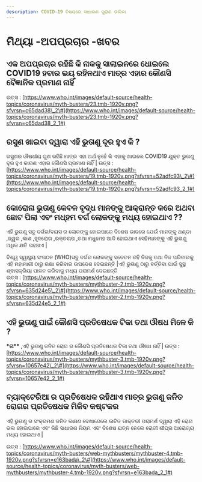 ```yaml
---
description: COVID-19 ବିଷୟରେ ସାଧାରଣ ପୁରାଣ ତାଲିକା
---
```


# ମିଥ୍ୟା -ଅପପ୍ରଚାର -ଖବର

## ଏକ ଅପପ୍ରଚାର ରହିଛି କି ନାକକୁ ସାଲାଇନରେ ଧୋଇଲେ  COVID19 ହବାର ଭୟ ରହିନଥାଏ ମାତ୍ର ଏହାର କୌଣସି ବୈଜ୍ଞାନିକ ପ୍ରମାଣ ନାହିଁ

ଉତ୍ସ : [https://www.who.int/images/default-source/health-topics/coronavirus/myth-busters/23.tmb-1920v.png?sfvrsn=c65dad38\_2\#](https://www.who.int/images/default-source/health-topics/coronavirus/myth-busters/23.tmb-1920v.png?sfvrsn=c65dad38_2_1#)

## ରସୁଣ ଖାଇବା ଦ୍ୱାରା ଏହି ଭୁତାଣୁ ଦୂର ହୁଏ କି ?

ରସୁଣର ଔଷଧୀୟ ଗୁଣ ରହିଛି ମାତ୍ର ଏହା ଅର୍ଥ ନୁହେଁ କି ଏହାକୁ ଖାଇଲେ COVID19 ଯୁକ୍ତ ଭୁତାଣୁ ଦୂର ହୁଏ କାରଣ ଏହାର କୌଣସି ପ୍ରମାଣ ନାହିଁ \| ଉତ୍ସ : [https://www.who.int/images/default-source/health-topics/coronavirus/myth-busters/19.tmb-1920v.png?sfvrsn=52adfc93\_2\#](https://www.who.int/images/default-source/health-topics/coronavirus/myth-busters/19.tmb-1920v.png?sfvrsn=52adfc93_2_1#)

## କୋରୋନା  ଭୁତାଣୁ କେବଳ ବୃଦ୍ଧ ମାନଙ୍କୁ ଆକ୍ରାନ୍ତ କରେ ଅଥବା ଛୋଟ ପିଲା ଏବଂ ମଧ୍ହମ ବର୍ଗ ଲୋକଙ୍କୁ ମଧ୍ୟ ହୋଇଥାଏ  ??

ଏହି ଭୁତାଣୁ ସବୁ ବର୍ଗର/ବୟସ ର ଲୋକଙ୍କୁ ହୋଇପାରେ ବିଶେଷ ଭାବରେ ଯେଉଁ ମାନଙ୍କୁ ଥଣ୍ଡା ,ଜ୍ୱର ,କାଶ ,ହୃଦରୋଗ ,ରକ୍ତଚାପ ,ତଥା ମଧୁମେହ ଆଦି ହୋଇଥାଏ ସେହିମାନଙ୍କୁ ଏହି ଭୁତାଣୁ ଅଧିକ କ୍ଷତି ପହଞ୍ଚାଏ \|

ବିଶ୍ୱ ସ୍ୱାସ୍ଥ୍ୟ ସଂଗଠନ \(WHO\)ସବୁ ବର୍ଗର ଲୋକଙ୍କୁ ସଚେତନ ରହି ନିଜକୁ ତଥା ନିଜ ପରିବାରକୁ ଏହି ମହାମାରୀ ଠାରୁ ରକ୍ଷା କରିବାର ଉପଦେଶ ଦେଇଛନ୍ତି \|ଏହି ଭୁତାଣୁ ଠାରୁ ବର୍ତ୍ତିବା ପାଇଁ ସୁସ୍ଥ ଶ୍ଵାସକ୍ରିୟା ପାଳନ କରିବାକୁ ମଧ୍ୟ ପରାମର୍ଶ ଦେଇଛନ୍ତି  
ଉତ୍ସ : [https://www.who.int/images/default-source/health-topics/coronavirus/myth-busters/mythbuster-2.tmb-1920v.png?sfvrsn=635d24e5\_2\#](https://www.who.int/images/default-source/health-topics/coronavirus/myth-busters/mythbuster-2.tmb-1920v.png?sfvrsn=635d24e5_2_1#)

## ଏହି ଭୁତାଣୁ ପାଇଁ କୌଣସି ପ୍ରତିଷେଧକ ଟିକା  ତଥା ଔଷଧ ମିଳେ କି ?

**\***ନା**\*\*** ,ଏହି ଭୁତାଣୁ ଜନିତ ରୋଗ ର କୌଣସି ପ୍ରତିଷେଧକ ଟିକା ତଥା ଔଷଧ ନାହିଁ \| ଉତ୍ସ : [https://www.who.int/images/default-source/health-topics/coronavirus/myth-busters/mythbuster-3.tmb-1920v.png?sfvrsn=10657e42\_2\#](https://www.who.int/images/default-source/health-topics/coronavirus/myth-busters/mythbuster-3.tmb-1920v.png?sfvrsn=10657e42_2_1#)

## ବ୍ୟାକ୍ଟେରିଆ ର ପ୍ରତିଷେଧକ ରହିଥାଏ ମାତ୍ର ଭୁତାଣୁ ଜନିତ ରୋଗର ପ୍ରତିଷେଧକ ମିଳିବ କଷ୍ଟକର

ଏହି ଭୁତାଣୁ ର ସଂକ୍ରମଣ ଜନିତ ଲକ୍ଷଣ ଦେଖାଦେଲେ ଉଚିତ ଡାକ୍ତରୀ ପରାମର୍ଶ ଦ୍ୱାରା ଏହି ରୋଗ ଭଲ ହୋଇପାରେ ଏବଂ କିଛି ସାଧାରଣ ନିୟମ ଏବଂ ବିଶେଷ ଯତ୍ନ ନେଲେ ରୋଗୀ ଶୀଘ୍ର ଆରୋଗ୍ୟ ମଧ୍ୟ ହୋଇଥାଏ \|

ଉତ୍ସ : [https://www.who.int/images/default-source/health-topics/coronavirus/myth-busters/web-mythbusters/mythbuster-4.tmb-1920v.png?sfvrsn=e163bada\_2\#](https://www.who.int/images/default-source/health-topics/coronavirus/myth-busters/web-mythbusters/mythbuster-4.tmb-1920v.png?sfvrsn=e163bada_2_1#)

